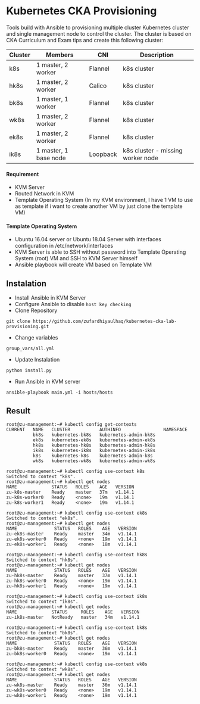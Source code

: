 # Kubernetes CKA Provisioning
Tools build with Ansible to provisioning multiple cluster Kubernetes cluster and single management node to control the cluster. The cluster is based on CKA Curriculum and Exam tips and create this following cluster:

| Cluster | Members | CNI      | Description |
|---------|---------|----------|-------------|
| k8s     | 1 master, 2 worker        | Flannel  | k8s cluster            |
| hk8s    | 1 master, 2 worker        | Calico   | k8s cluster            |
| bk8s    | 1 master, 1 worker        | Flannel  | k8s cluster            |
| wk8s    | 1 master, 2 worker        | Flannel  | k8s cluster            |
| ek8s    | 1 master, 2 worker        | Flannel  | k8s cluster            |
| ik8s    | 1 master, 1 base node        | Loopback | k8s cluster - missing worker node            |

#### Requirement
- KVM Server
- Routed Network in KVM
- Template Operating System (In my KVM environment, I have 1 VM to use as template if i want to create another VM by just clone the template VM)

#### Template Operating System

- Ubuntu 16.04 server or Ubuntu 18.04 Server with interfaces configuration in /etc/network/interfaces
- KVM Server is able to SSH without password into Template Operating System (root) VM and SSH to KVM Server himself
- Ansible playbook will create VM based on Template VM

## Instalation
- Install Ansible in KVM Server
- Configure Ansible to disable `host key checking`
- Clone Repository
```
git clone https://github.com/zufardhiyaulhaq/kubernetes-cka-lab-provisioning.git
```
- Change variables
```
group_vars/all.yml
```
- Update Instalation
```
python install.py
```
- Run Ansible in KVM server
```
ansible-playbook main.yml -i hosts/hosts
```

## Result
```
root@zu-management:~# kubectl config get-contexts
CURRENT   NAME   CLUSTER           AUTHINFO                NAMESPACE
          bk8s   kubernetes-bk8s   kubernetes-admin-bk8s   
          ek8s   kubernetes-ek8s   kubernetes-admin-ek8s   
          hk8s   kubernetes-hk8s   kubernetes-admin-hk8s   
          ik8s   kubernetes-ik8s   kubernetes-admin-ik8s   
          k8s    kubernetes-k8s    kubernetes-admin-k8s    
          wk8s   kubernetes-wk8s   kubernetes-admin-wk8s
          
root@zu-management:~# kubectl config use-context k8s
Switched to context "k8s".
root@zu-management:~# kubectl get nodes
NAME             STATUS   ROLES    AGE   VERSION
zu-k8s-master    Ready    master   37m   v1.14.1
zu-k8s-worker0   Ready    <none>   19m   v1.14.1
zu-k8s-worker1   Ready    <none>   19m   v1.14.1

root@zu-management:~# kubectl config use-context ek8s
Switched to context "ek8s".
root@zu-management:~# kubectl get nodes
NAME              STATUS   ROLES    AGE   VERSION
zu-ek8s-master    Ready    master   34m   v1.14.1
zu-ek8s-worker0   Ready    <none>   19m   v1.14.1
zu-ek8s-worker1   Ready    <none>   18m   v1.14.1

root@zu-management:~# kubectl config use-context hk8s
Switched to context "hk8s".
root@zu-management:~# kubectl get nodes
NAME              STATUS   ROLES    AGE   VERSION
zu-hk8s-master    Ready    master   37m   v1.14.1
zu-hk8s-worker0   Ready    <none>   19m   v1.14.1
zu-hk8s-worker1   Ready    <none>   19m   v1.14.1

root@zu-management:~# kubectl config use-context ik8s
Switched to context "ik8s".
root@zu-management:~# kubectl get nodes
NAME             STATUS     ROLES    AGE   VERSION
zu-ik8s-master   NotReady   master   34m   v1.14.1

root@zu-management:~# kubectl config use-context bk8s
Switched to context "bk8s".
root@zu-management:~# kubectl get nodes
NAME              STATUS   ROLES    AGE   VERSION
zu-bk8s-master    Ready    master   36m   v1.14.1
zu-bk8s-worker0   Ready    <none>   19m   v1.14.1

root@zu-management:~# kubectl config use-context wk8s
Switched to context "wk8s".
root@zu-management:~# kubectl get nodes
NAME              STATUS   ROLES    AGE   VERSION
zu-wk8s-master    Ready    master   36m   v1.14.1
zu-wk8s-worker0   Ready    <none>   19m   v1.14.1
zu-wk8s-worker1   Ready    <none>   19m   v1.14.1
```
